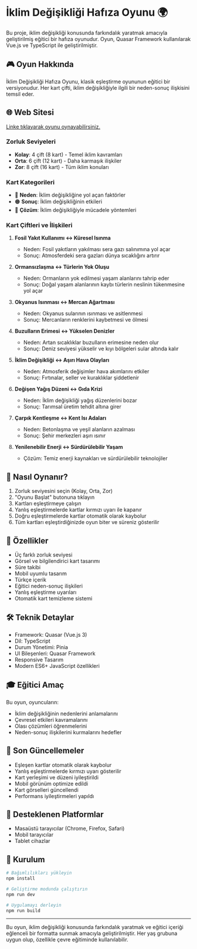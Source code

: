 # İklim Değişikliği Hafıza Oyunu 🌍

Bu proje, iklim değişikliği konusunda farkındalık yaratmak amacıyla geliştirilmiş eğitici bir hafıza oyunudur. Oyun, Quasar Framework kullanılarak Vue.js ve TypeScript ile geliştirilmiştir.

## 🎮 Oyun Hakkında

İklim Değişikliği Hafıza Oyunu, klasik eşleştirme oyununun eğitici bir versiyonudur. Her kart çifti, iklim değişikliğiyle ilgili bir neden-sonuç ilişkisini temsil eder.

## 🌐 Web Sitesi

[Linke tıklayarak oyunu oynayabilirsiniz.](https://pangea-climate-card-game.netlify.app/#/)

### Zorluk Seviyeleri

- **Kolay**: 4 çift (8 kart) - Temel iklim kavramları
- **Orta**: 6 çift (12 kart) - Daha karmaşık ilişkiler
- **Zor**: 8 çift (16 kart) - Tüm iklim konuları

### Kart Kategorileri

- 🔴 **Neden**: İklim değişikliğine yol açan faktörler
- 🟠 **Sonuç**: İklim değişikliğinin etkileri
- 💚 **Çözüm**: İklim değişikliğiyle mücadele yöntemleri

### Kart Çiftleri ve İlişkileri

1. **Fosil Yakıt Kullanımı ↔️ Küresel Isınma**

   - Neden: Fosil yakıtların yakılması sera gazı salınımına yol açar
   - Sonuç: Atmosferdeki sera gazları dünya sıcaklığını artırır

2. **Ormansızlaşma ↔️ Türlerin Yok Oluşu**

   - Neden: Ormanların yok edilmesi yaşam alanlarını tahrip eder
   - Sonuç: Doğal yaşam alanlarının kaybı türlerin neslinin tükenmesine yol açar

3. **Okyanus Isınması ↔️ Mercan Ağartması**

   - Neden: Okyanus sularının ısınması ve asitlenmesi
   - Sonuç: Mercanların renklerini kaybetmesi ve ölmesi

4. **Buzulların Erimesi ↔️ Yükselen Denizler**

   - Neden: Artan sıcaklıklar buzulların erimesine neden olur
   - Sonuç: Deniz seviyesi yükselir ve kıyı bölgeleri sular altında kalır

5. **İklim Değişikliği ↔️ Aşırı Hava Olayları**

   - Neden: Atmosferik değişimler hava akımlarını etkiler
   - Sonuç: Fırtınalar, seller ve kuraklıklar şiddetlenir

6. **Değişen Yağış Düzeni ↔️ Gıda Krizi**

   - Neden: İklim değişikliği yağış düzenlerini bozar
   - Sonuç: Tarımsal üretim tehdit altına girer

7. **Çarpık Kentleşme ↔️ Kent Isı Adaları**

   - Neden: Betonlaşma ve yeşil alanların azalması
   - Sonuç: Şehir merkezleri aşırı ısınır

8. **Yenilenebilir Enerji ↔️ Sürdürülebilir Yaşam**
   - Çözüm: Temiz enerji kaynakları ve sürdürülebilir teknolojiler

## 🎯 Nasıl Oynanır?

1. Zorluk seviyesini seçin (Kolay, Orta, Zor)
2. "Oyunu Başlat" butonuna tıklayın
3. Kartları eşleştirmeye çalışın
4. Yanlış eşleştirmelerde kartlar kırmızı uyarı ile kapanır
5. Doğru eşleştirmelerde kartlar otomatik olarak kaybolur
6. Tüm kartları eşleştirdiğinizde oyun biter ve süreniz gösterilir

## 🌟 Özellikler

- Üç farklı zorluk seviyesi
- Görsel ve bilgilendirici kart tasarımı
- Süre takibi
- Mobil uyumlu tasarım
- Türkçe içerik
- Eğitici neden-sonuç ilişkileri
- Yanlış eşleştirme uyarıları
- Otomatik kart temizleme sistemi

## 🛠 Teknik Detaylar

- Framework: Quasar (Vue.js 3)
- Dil: TypeScript
- Durum Yönetimi: Pinia
- UI Bileşenleri: Quasar Framework
- Responsive Tasarım
- Modern ES6+ JavaScript özellikleri

## 🎓 Eğitici Amaç

Bu oyun, oyuncuların:

- İklim değişikliğinin nedenlerini anlamalarını
- Çevresel etkileri kavramalarını
- Olası çözümleri öğrenmelerini
- Neden-sonuç ilişkilerini kurmalarını hedefler

## 🔄 Son Güncellemeler

- Eşleşen kartlar otomatik olarak kaybolur
- Yanlış eşleştirmelerde kırmızı uyarı gösterilir
- Kart yerleşimi ve düzeni iyileştirildi
- Mobil görünüm optimize edildi
- Kart görselleri güncellendi
- Performans iyileştirmeleri yapıldı

## 📱 Desteklenen Platformlar

- Masaüstü tarayıcılar (Chrome, Firefox, Safari)
- Mobil tarayıcılar
- Tablet cihazlar

## 🔧 Kurulum

```bash
# Bağımlılıkları yükleyin
npm install

# Geliştirme modunda çalıştırın
npm run dev

# Uygulamayı derleyin
npm run build
```

---

Bu oyun, iklim değişikliği konusunda farkındalık yaratmak ve eğitici içeriği eğlenceli bir formatta sunmak amacıyla geliştirilmiştir. Her yaş grubuna uygun olup, özellikle çevre eğitiminde kullanılabilir.
